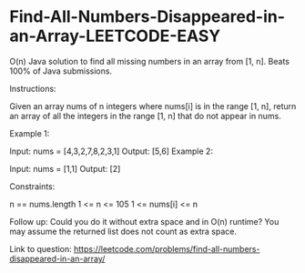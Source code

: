 # Find-All-Numbers-Disappeared-in-an-Array-LEETCODE-EASY
O(n) Java solution to find all missing numbers in an array from [1, n]. Beats 100% of Java submissions.


Instructions:

Given an array nums of n integers where nums[i] is in the range [1, n], return an array of all the integers in the range [1, n] that do not appear in nums.

 

Example 1:

Input: nums = [4,3,2,7,8,2,3,1]
Output: [5,6]
Example 2:

Input: nums = [1,1]
Output: [2]
 

Constraints:

n == nums.length
1 <= n <= 105
1 <= nums[i] <= n
 

Follow up: Could you do it without extra space and in O(n) runtime? You may assume the returned list does not count as extra space.


Link to question: https://leetcode.com/problems/find-all-numbers-disappeared-in-an-array/
